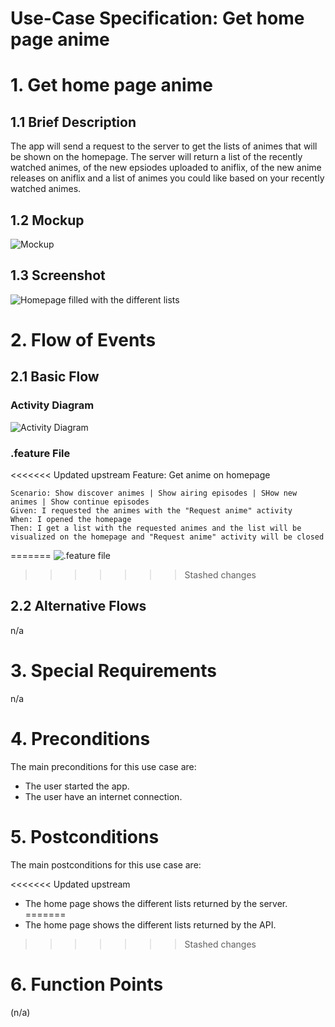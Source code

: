 # Use-Case Specification: Get home page anime

# 1. Get home page anime

## 1.1 Brief Description
The app will send a request to the server to get the lists of animes that will be shown on the homepage. The server will return a list of the recently watched animes, of the new epsiodes uploaded to aniflix, of the new anime releases on aniflix and a list of animes you could like based on your recently watched animes.

## 1.2 Mockup
![Mockup](https://raw.githubusercontent.com/d0mmi/Aniflix-App/master/docs/Mockups/UC_Get_Animes_Homepage.png)

## 1.3 Screenshot

![Homepage filled with the different lists](https://raw.githubusercontent.com/d0mmi/Aniflix-App/master/docs/Screenshot_HomePage.jpg)

# 2. Flow of Events

## 2.1 Basic Flow

### Activity Diagram
![Activity Diagram](https://raw.githubusercontent.com/d0mmi/Aniflix-App/master/docs/activity_diagram_get_homepage_anime.png)

### .feature File

<<<<<<< Updated upstream
Feature: Get anime on homepage
	
	Scenario: Show discover animes | Show airing episodes | SHow new animes | Show continue episodes
	Given: I requested the animes with the "Request anime" activity
	When: I opened the homepage
	Then: I get a list with the requested animes and the list will be visualized on the homepage and "Request anime" activity will be closed
	
=======
![.feature file](https://raw.githubusercontent.com/d0mmi/Aniflix-App/master/test_driver/features/homepage.feature)
>>>>>>> Stashed changes

## 2.2 Alternative Flows
n/a

# 3. Special Requirements
n/a

# 4. Preconditions
The main preconditions for this use case are:

 - The user started the app.
 - The user have an internet connection.

# 5. Postconditions

The main postconditions for this use case are:

<<<<<<< Updated upstream
 - The home page shows the different lists returned by the server.
=======
 - The home page shows the different lists returned by the API.
>>>>>>> Stashed changes

# 6. Function Points
(n/a)